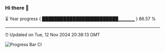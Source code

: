 ### Hi there 👋

⏳ Year progress { █████████████████████████▁▁▁▁▁ } 86.57 %

---

⏰ Updated on Tue, 12 Nov 2024 20:38:13 GMT

![Progress Bar CI](https://github.com/IshwaranRudhara/GIT-ACTION/workflows/Progress%20Bar%20CI/badge.svg)

